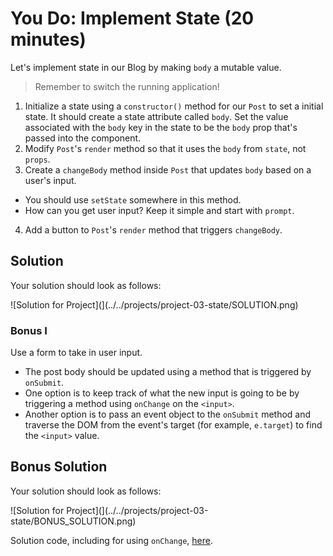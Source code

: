 # You Do: Implement State (20 minutes) #

Let's implement state in our Blog by making `body` a mutable value.
> Remember to switch the running application!


1. Initialize a state using a `constructor()` method for our `Post` to set a initial state. It should create a state attribute called `body`. Set the value associated with the `body` key in the state to be the `body` prop that's passed into the component.
2. Modify `Post`'s `render` method so that it uses the `body` from `state`, not `props`.
3. Create a `changeBody` method inside `Post` that updates `body` based on a user's input.
  - You should use `setState` somewhere in this method.
  - How can you get user input? Keep it simple and start with `prompt`.
4. Add a button to `Post`'s `render` method that triggers `changeBody`.

## Solution

Your solution should look as follows:

![Solution for Project](](../../projects/project-03-state/SOLUTION.png)

### Bonus I ###

Use a form to take in user input.

- The post body should be updated using a method that is triggered by `onSubmit`.
- One option is to keep track of what the new input is going to be by triggering a method using `onChange` on the `<input>`.
- Another option is to pass an event object to the `onSubmit` method and traverse the DOM from the event's target (for example, `e.target`) to find the `<input>` value.


## Bonus Solution

Your solution should look as follows:

![Solution for Project](](../../projects/project-03-state/BONUS_SOLUTION.png)

Solution code, including for using `onChange`, [here](https://git.generalassemb.ly/education-product/module-fe-framework-react/tree/master/projects/project-03-state).
